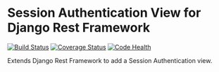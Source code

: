 # Session Authentication View for Django Rest Framework

[![Build Status](https://travis-ci.org/JamesRitchie/django-rest-framework-sav.svg?branch=master)](https://travis-ci.org/JamesRitchie/django-rest-framework-sav)
[![Coverage Status](https://coveralls.io/repos/JamesRitchie/django-rest-framework-sav/badge.svg?branch=master)](https://coveralls.io/r/JamesRitchie/django-rest-framework-sav?branch=master)
[![Code Health](https://landscape.io/github/JamesRitchie/django-rest-framework-sav/master/landscape.svg?style=flat)](https://landscape.io/github/JamesRitchie/django-rest-framework-sav/master)

Extends Django Rest Framework to add a Session Authentication view.
